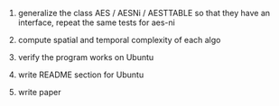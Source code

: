 1) generalize the class AES / AESNi / AESTTABLE so that they have an interface, repeat the same tests for aes-ni



6) compute spatial and temporal complexity of each algo

7) verify the program works on Ubuntu

8) write README section for Ubuntu

10) write paper